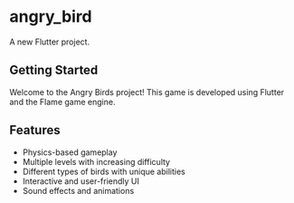 # angry_bird

A new Flutter project.

## Getting Started

Welcome to the Angry Birds  project! This game is developed using Flutter and the Flame game engine. 

## Features

- Physics-based gameplay
- Multiple levels with increasing difficulty
- Different types of birds with unique abilities
- Interactive and user-friendly UI
- Sound effects and animations



 
 
